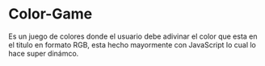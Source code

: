 # Color-Game

Es un juego de colores donde el usuario debe adivinar el color
                que esta en el titulo en formato RGB, esta hecho mayormente con
                JavaScript lo cual lo hace super dinámco.
